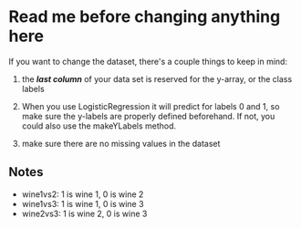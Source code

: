 # Read me before changing anything here

If you want to change the dataset, there's a couple things to keep in mind:

1. the ***last column*** of your data set is reserved for the y-array, or the class labels

2. When you use LogisticRegression it will predict for labels 0 and 1, so make sure the y-labels are properly defined beforehand. If not, you could also use the makeYLabels method.

3. make sure there are no missing values in the dataset


## Notes

- wine1vs2: 1 is wine 1, 0 is wine 2
- wine1vs3: 1 is wine 1, 0 is wine 3
- wine2vs3: 1 is wine 2, 0 is wine 3
